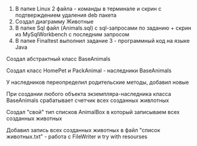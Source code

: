 1. В папке Linux 2 файла - команды в терминале и скрин с подтверждением удаления deb пакета
2. Создал диаграмму Животные
3. В папке Sql файл (Animals.sql) с sql-запросами по заданию + скрин из MySqlWorkbench с последним запросом
4. В папке Finaltest выполнил задание 3 - программный код на языке Java

Создал абстрактный класс BaseAnimals

Создал класс HomePet и PackAnimal - наследники BaseAnimals

У наследников переопределил родительские методы, добавил новые

При создании любого объекта экземпляра-наследника класса BaseAnimals срабатывает счетчик всех созданных живлотных

Создал "свой" тип списков AnimalBox в который записываем всех созданных животных

Добавил запись всех созданных животных в файл "список животных.txt" - работа с FileWriter и try with resourses

